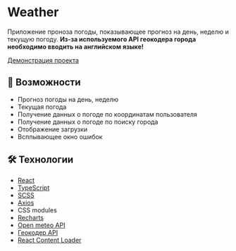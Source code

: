# Weather

Приложение проноза погоды, показывающее прогноз на день, неделю и текущую погоду.
**Из-за используемого API геокодера города необходимо вводить на английском языке!**

[Демонстрация проекта]()

## 🚀 Возможности

- Прогноз погоды на день, неделю
- Текущая погода
- Получение данных о погоде по координатам пользователя
- Получение данных о погоде по поиску города
- Отображение загрузки
- Всплывающее окно ошибок

## 🛠 Технологии

- [React](https://react.dev/)
- [TypeScript](https://www.typescriptlang.org/)
- [SCSS](https://sass-lang.com/)
- [Axios](https://axios-http.com/ru/docs/intro)
- CSS modules
- [Recharts](https://recharts.org/en-US)
- [Open meteo API](https://open-meteo.com/en/docs)
- [Геокодер API](https://geocode.maps.co/)
- [React Content Loader](https://www.npmjs.com/package/react-content-loader)
